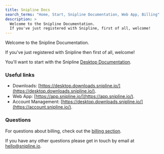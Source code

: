 ```yaml
---
title: Snipline Docs
search_terms: "Home, Start, Snipline Documentation, Web App, Billing"
description: >
  Welcome to the Snipline Documentation.
  If you've just registered with Snipline, first of all, welcome!
---
```


Welcome to the Snipline Documentation.

If you've just registered with Snipline then first of all, welcome! 

You'll want to start with the Snipline [Desktop Documentation](/desktop/getting-started/introduction/).

### Useful links

* Downloads: [https://desktop.downloads.snipline.io/](https://desktop.downloads.snipline.io/).
* Web App: [https://app.snipline.io/](https://app.snipline.io/).
* Account Management: [https://desktop.downloads.snipline.io/](https://account.snipline.io/).

### Questions

For questions about billing, check out the [billing section](/common/support/billing). 

If you have any other questions please get in touch by email at [hello@snipline.io](mailto:hello@snipline.io).